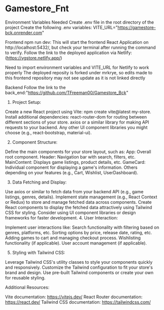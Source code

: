 # Gamestore_Fnt

Environment Variables Needed
Create .env file in the root directory of the project
Create the following .env variables:
VITE_URL="https://gamestore-bck.onrender.com"

Frontend
npm run dev: This will start the frontend React Application on http://localhost:5432/, but check your terminal after running the command to verify.
Follow the link to the deployed application via Netlify:(https://vgstore.netlify.app/)

Need to import environment variables and VITE_URL for Netlify to work properly
The deployed reposity is forked under mrkrye, so edits made to this frontend repository may not see update as it is not linked directly

Backend
Follow the link to the back_end:"https://github.com/TFreeman00/Gamestore_Bck"

1. Project Setup:

Create a new React project using Vite: npm create vite@latest my-store.
Install additional dependencies:
react-router-dom for routing between different sections of your store.
axios or a similar library for making API requests to your backend.
Any other UI component libraries you might choose (e.g., react-bootstrap, material-ui).


2. Component Structure:

Define the main components for your store layout, such as:
App: Overall root component.
Header: Navigation bar with search, filters, etc.
MainContent: Displays game listings, product details, etc.
GameCard: Individual component for displaying a game's information.
Others depending on your features (e.g., Cart, Wishlist, UserDashboard).


3. Data Fetching and Display:

Use axios or similar to fetch data from your backend API (e.g., game listings, genres, details).
Implement state management (e.g., React Context or Redux) to store and manage fetched data across components.
Create React components to display the fetched data attractively using Tailwind CSS for styling.
Consider using UI component libraries or design frameworks for faster development.
4. User Interaction:

Implement user interactions like:
Search functionality with filtering based on genres, platforms, etc.
Sorting options by price, release date, rating, etc.
Adding games to cart and managing checkout process.
Wishlisting functionality (if applicable).
User account management (if applicable).


5. Styling with Tailwind CSS:

Leverage Tailwind CSS's utility classes to style your components quickly and responsively.
Customize the Tailwind configuration to fit your store's brand and design.
Use pre-built Tailwind components or create your own for reusable styling.


Additional Resources:

Vite documentation: https://vitejs.dev/
React Router documentation: https://react.dev/
Tailwind CSS documentation: https://tailwindcss.com/
